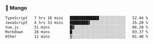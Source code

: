### 🥭 Mango

<!--START_SECTION:waka-->

```txt
TypeScript   7 hrs 16 mins   █████████████░░░░░░░░░░░░   52.44 %
JavaScript   4 hrs 53 mins   ████████▓░░░░░░░░░░░░░░░░   35.20 %
Vue.js       51 mins         █▓░░░░░░░░░░░░░░░░░░░░░░░   06.20 %
Markdown     28 mins         █░░░░░░░░░░░░░░░░░░░░░░░░   03.37 %
Other        11 mins         ▒░░░░░░░░░░░░░░░░░░░░░░░░   01.40 %
```

<!--END_SECTION:waka-->
